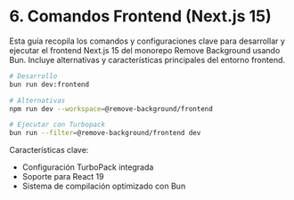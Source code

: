 # 6. Comandos Frontend (Next.js 15)

Esta guía recopila los comandos y configuraciones clave para desarrollar y ejecutar el frontend Next.js 15 del monorepo Remove Background usando Bun. Incluye alternativas y características principales del entorno frontend.

```bash
# Desarrollo
bun run dev:frontend

# Alternativas
npm run dev --workspace=@remove-background/frontend

# Ejecutar con Turbopack
bun run --filter=@remove-background/frontend dev
```

Características clave:
- Configuración TurboPack integrada
- Soporte para React 19
- Sistema de compilación optimizado con Bun
